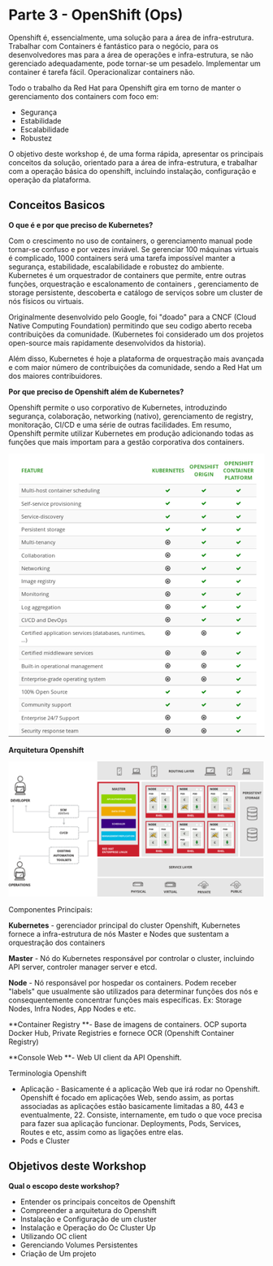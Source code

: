 # Parte 3 - OpenShift \(Ops\)

Openshift é, essencialmente, uma solução para a área de infra-estrutura. Trabalhar com Containers é fantástico para o negócio, para os desenvolvedores mas para a área de operações e infra-estrutura, se não gerenciado adequadamente, pode tornar-se um pesadelo. Implementar um container é tarefa fácil. Operacionalizar containers não.

Todo o trabalho da Red Hat para Openshift gira em torno de manter o gerenciamento dos containers com foco em:

* Segurança
* Estabilidade
* Escalabilidade
* Robustez

O objetivo deste workshop é, de uma forma rápida, apresentar os principais conceitos da solução, orientado para a área de infra-estrutura, e trabalhar com a operação básica do openshift, incluindo instalação, configuração e operação da plataforma.

## Conceitos Basicos

**O que é e por que preciso de Kubernetes?**

Com o crescimento no uso de containers, o gerenciamento manual pode tornar-se confuso e por vezes inviável. Se gerenciar 100 máquinas virtuais é complicado, 1000 containers será uma tarefa impossível manter a segurança, estabilidade, escalabilidade e robustez do ambiente. Kubernetes é um orquestrador de containers que permite, entre outras funções, orquestração e escalonamento de containers , gerenciamento de storage persistente, descoberta e catálogo de serviços sobre um cluster de nós físicos ou virtuais.

Originalmente desenvolvido pelo Google, foi "doado" para a CNCF \(Cloud Native Computing Foundation\) permitindo que seu codigo aberto receba contribuições da comunidade. \(Kubernetes foi considerado um dos projetos open-source mais rapidamente desenvolvidos da historia\).

Além disso, Kubernetes é hoje a plataforma de orquestração mais avançada e com maior número de contribuições da comunidade, sendo a Red Hat um dos maiores contribuidores.

**Por que preciso de Openshift além de Kubernetes?**

Openshift permite o uso corporativo de Kubernetes, introduzindo segurança, colaboração, networking \(nativo\), gerenciamento de registry, monitoração, CI/CD e uma série de outras facilidades. Em resumo, Openshift permite utilizar Kubernetes em produção adicionando todas as funções que mais importam para a gestão corporativa dos containers.

![](/assets/openshif_features.png)

**Arquitetura Openshift**

![](/assets/parte_3_arquitetura_ocp.png)

Componentes Principais:

**Kubernetes** - gerenciador principal do cluster Openshift, Kubernetes fornece a infra-estrutura de nós Master e Nodes que sustentam a orquestração dos containers

**Master** - Nó do Kubernetes responsável por controlar o cluster, incluindo API server, controler manager server e etcd.

**Node** - Nó responsável por hospedar os containers. Podem receber "labels" que usualmente são utilizados para determinar funções dos nós e consequentemente concentrar funções mais específicas. Ex: Storage Nodes, Infra Nodes, App Nodes e etc.

**Container Registry **- Base de imagens de containers. OCP suporta Docker Hub, Private Registries e fornece OCR \(Openshift Container Registry\)

**Console Web **- Web UI client da API Openshift.

Terminologia Openshift

* Aplicação - Basicamente é a aplicação Web que irá rodar no Openshift. Openshift é focado em aplicações Web, sendo assim, as portas associadas as aplicações estão basicamente limitadas a 80, 443 e eventualmente, 22. Consiste, internamente, em tudo o que voce precisa para fazer sua aplicação funcionar. Deployments, Pods, Services, Routes e etc, assim como as ligações entre elas.
* Pods e Cluster

## Objetivos deste Workshop

**Qual o escopo deste workshop?**

* Entender os principais conceitos de Openshift
* Compreender a arquitetura do Openshift
* Instalação e Configuração de um cluster
* Instalação e Operação do Oc Cluster Up
* Utilizando OC client
* Gerenciando Volumes Persistentes
* Criação de Um projeto



